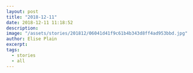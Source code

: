 ```yaml
---
layout: post
title: "2018-12-11"
date: 2018-12-11 11:18:52
description: 
image: "/assets/stories/201812/06041d41f9c61b4b343d8ff4ad953bbd.jpg"
author: Elise Plain
excerpt: 
tags: 
  - stories
  - all
---
```



<p></p>

